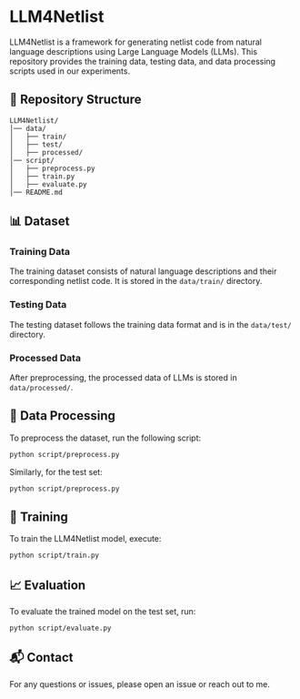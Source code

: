 # LLM4Netlist

LLM4Netlist is a framework for generating netlist code from natural language descriptions using Large Language Models (LLMs). 
This repository provides the training data, testing data, and data processing scripts used in our experiments.

## 📂 Repository Structure
```
LLM4Netlist/
│── data/
│   ├── train/
│   ├── test/
│   ├── processed/
│── script/
│   ├── preprocess.py
│   ├── train.py
│   ├── evaluate.py
│── README.md
```

## 📊 Dataset
### Training Data
The training dataset consists of natural language descriptions and their corresponding netlist code. It is stored in the `data/train/` directory.

### Testing Data
The testing dataset follows the training data format and is in the `data/test/` directory.

### Processed Data
After preprocessing, the processed data of LLMs is stored in `data/processed/`.

## 🔧 Data Processing
To preprocess the dataset, run the following script:
```bash
python script/preprocess.py 
```
Similarly, for the test set:
```bash
python script/preprocess.py
```

## 🚀 Training
To train the LLM4Netlist model, execute:
```bash
python script/train.py 
```

## 📈 Evaluation
To evaluate the trained model on the test set, run:
```bash
python script/evaluate.py 
```

## 📬 Contact
For any questions or issues, please open an issue or reach out to me.
